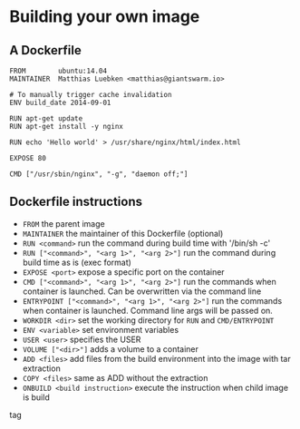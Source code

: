 # Building your own image


## A Dockerfile
```
FROM        ubuntu:14.04
MAINTAINER  Matthias Luebken <matthias@giantswarm.io>

# To manually trigger cache invalidation
ENV build_date 2014-09-01

RUN apt-get update
RUN apt-get install -y nginx

RUN echo 'Hello world' > /usr/share/nginx/html/index.html

EXPOSE 80

CMD ["/usr/sbin/nginx", "-g", "daemon off;"]
```


## Dockerfile instructions
* `FROM` the parent image
* `MAINTAINER` the maintainer of this Dockerfile (optional)
* `RUN <command>` run the command during build time with '/bin/sh -c'
* `RUN ["<command>", "<arg 1>", "<arg 2>"]` run the command during build time as is (exec format)
* `EXPOSE <port>` expose a specific port on the container
* `CMD ["<command>", "<arg 1>", "<arg 2>"]` run the commands when container is launched. Can be overwritten via the command line
* `ENTRYPOINT ["<command>", "<arg 1>", "<arg 2>"]` run the commands when container is launched. Command line args will be passed on.
* `WORKDIR <dir>` set the working directory for `RUN` and `CMD/ENTRYPOINT`
* `ENV <variable>` set environment variables
* `USER <user>` specifies the USER 
* `VOLUME ["<dir>"]` adds a volume to a container
* `ADD <files>` add files from the build environment into the image with tar extraction
* `COPY <files>` same as ADD without the extraction
* `ONBUILD <build instruction>` execute the instruction when child image is build

tag
